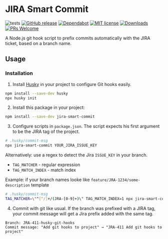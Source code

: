 # JIRA Smart Commit

![tests](https://github.com/jessedobbelaere/jira-smart-commit/workflows/run-tests/badge.svg)
[![GitHub release](https://img.shields.io/github/release/jessedobbelaere/jira-smart-commit.svg)](https://github.com/jessedobbelaere/jira-smart-commit/releases/latest)
[![Dependabot](https://img.shields.io/badge/dependabot-active-brightgreen?style=flat-square&logo=dependabot)](https://dependabot.com)
[![MIT license](http://img.shields.io/badge/license-MIT-brightgreen.svg)](http://opensource.org/licenses/MIT)
[![Downloads](https://img.shields.io/npm/dt/jira-smart-commit.svg)](https://www.npmjs.com/package/jira-smart-commit)
[![PRs Welcome](https://img.shields.io/badge/PRs-welcome-brightgreen.svg?style=flat)](http://makeapullrequest.com)

A Node.js git hook script to prefix commits automatically with the JIRA ticket, based on a branch name.

## Usage

### Installation

1. Install [Husky](https://www.npmjs.com/package/husky) in your project to configure Git hooks easily.

```bash
npm install --save-dev husky
npx husky init
```

2. Install this package in your project:

```bash
npm install --save-dev jira-smart-commit
```

3. Configure scripts in `package.json`. The script expects his first argument to be the JIRA tag of the project.

```bash
# .husky/commit-msg
npx jira-smart-commit YOUR_JIRA_ISSUE_KEY
```

Alternatively: use a regex to detect the Jira `ISSUE_KEY` in your branch.

-   `TAG_MATCHER` - regular expression
-   `TAG_MATCH_INDEX` - match index

Example: if your branch names looke like `feature/JRA-1234/some-description` template

```bash
# .husky/commit-msg
TAG_MATCHER=\"^[^/]+/(JRA-[0-9]+)\" TAG_MATCH_INDEX=1 npx jira-smart-commit
```

4. Commit with git like usual. If the branch was prefixed with a JIRA tag, your commit message will get a Jira prefix added with
   the same tag.

```
Branch: JRA-411-husky-git-hooks
Commit message: "Add git hooks to project" → "JRA-411 Add git hooks to project"
```
